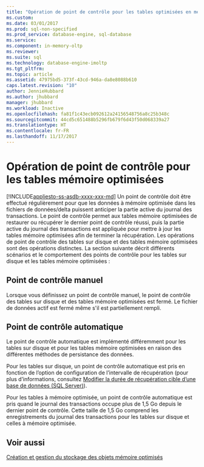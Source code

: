```yaml
---
title: "Opération de point de contrôle pour les tables optimisées en mémoire | Microsoft Docs"
ms.custom: 
ms.date: 03/01/2017
ms.prod: sql-non-specified
ms.prod_service: database-engine, sql-database
ms.service: 
ms.component: in-memory-oltp
ms.reviewer: 
ms.suite: sql
ms.technology: database-engine-imoltp
ms.tgt_pltfrm: 
ms.topic: article
ms.assetid: 47975bd5-373f-43cd-946a-da8e8088b610
caps.latest.revision: "10"
author: JennieHubbard
ms.author: jhubbard
manager: jhubbard
ms.workload: Inactive
ms.openlocfilehash: fa81f1c43ecb092612a24156548756a8c25b348c
ms.sourcegitcommit: 44cd5c651488b5296fb679f6d43f50d068339a27
ms.translationtype: HT
ms.contentlocale: fr-FR
ms.lasthandoff: 11/17/2017
---
```

# <a name="checkpoint-operation-for-memory-optimized-tables"></a>Opération de point de contrôle pour les tables mémoire optimisées
[!INCLUDE[appliesto-ss-asdb-xxxx-xxx-md](../../includes/appliesto-ss-asdb-xxxx-xxx-md.md)] Un point de contrôle doit être effectué régulièrement pour que les données à mémoire optimisée dans les fichiers de données/delta puissent anticiper la partie active du journal des transactions. Le point de contrôle permet aux tables mémoire optimisées de restaurer ou récupérer le dernier point de contrôle réussi, puis la partie active du journal des transactions est appliquée pour mettre à jour les tables mémoire optimisées afin de terminer la récupération. Les opérations de point de contrôle des tables sur disque et des tables mémoire optimisées sont des opérations distinctes. La section suivante décrit différents scénarios et le comportement des points de contrôle pour les tables sur disque et les tables mémoire optimisées :  
  
## <a name="manual-checkpoint"></a>Point de contrôle manuel  
 Lorsque vous définissez un point de contrôle manuel, le point de contrôle des tables sur disque et des tables mémoire optimisées est fermé. Le fichier de données actif est fermé même s'il est partiellement rempli.  
  
## <a name="automatic-checkpoint"></a>Point de contrôle automatique  
 Le point de contrôle automatique est implémenté différemment pour les tables sur disque et pour les tables mémoire optimisées en raison des différentes méthodes de persistance des données.  
  
 Pour les tables sur disque, un point de contrôle automatique est pris en fonction de l’option de configuration de l’intervalle de récupération (pour plus d’informations, consultez [Modifier la durée de récupération cible d’une base de données &#40;SQL Server&#41;](../../relational-databases/logs/change-the-target-recovery-time-of-a-database-sql-server.md)).  
  
 Pour les tables à mémoire optimisée, un point de contrôle automatique est pris quand le journal des transactions occupe plus de 1,5 Go depuis le dernier point de contrôle. Cette taille de 1,5 Go comprend les enregistrements du journal des transactions pour les tables sur disque et celles à mémoire optimisée.  
  
## <a name="see-also"></a>Voir aussi  
 [Création et gestion du stockage des objets mémoire optimisés](../../relational-databases/in-memory-oltp/creating-and-managing-storage-for-memory-optimized-objects.md)  
  
  
